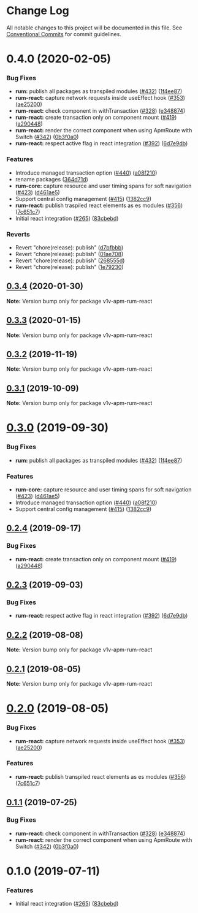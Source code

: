 # Change Log

All notable changes to this project will be documented in this file.
See [Conventional Commits](https://conventionalcommits.org) for commit guidelines.

# 0.4.0 (2020-02-05)


### Bug Fixes

* **rum:** publish all packages as transpiled modules ([#432](https://github.com/v1v/apm-agent-rum-js/issues/432)) ([1f4ee87](https://github.com/v1v/apm-agent-rum-js/commit/1f4ee873429e678f39d23076bead1e6399c49525))
* **rum-react:** capture network requests inside useEffect hook ([#353](https://github.com/v1v/apm-agent-rum-js/issues/353)) ([ae25200](https://github.com/v1v/apm-agent-rum-js/commit/ae25200642c1eeb5dcd629b0219513deacf14d6b))
* **rum-react:** check component in withTransaction ([#328](https://github.com/v1v/apm-agent-rum-js/issues/328)) ([e348874](https://github.com/v1v/apm-agent-rum-js/commit/e348874feb128be347814b93b3d654e9c76b92c5))
* **rum-react:** create transaction only on component mount ([#419](https://github.com/v1v/apm-agent-rum-js/issues/419)) ([a290448](https://github.com/v1v/apm-agent-rum-js/commit/a290448fc331126c8d036d5184297d79f415d352))
* **rum-react:** render the correct component when using ApmRoute with Switch ([#342](https://github.com/v1v/apm-agent-rum-js/issues/342)) ([0b3f0a0](https://github.com/v1v/apm-agent-rum-js/commit/0b3f0a050b2ee4b7b122748bce9e4b1956494d65))
* **rum-react:** respect active flag in react integration ([#392](https://github.com/v1v/apm-agent-rum-js/issues/392)) ([6d7e9db](https://github.com/v1v/apm-agent-rum-js/commit/6d7e9db80e8e4f284e88cbd8160b70f5f29581cf))


### Features

* Introduce managed transaction option ([#440](https://github.com/v1v/apm-agent-rum-js/issues/440)) ([a08f210](https://github.com/v1v/apm-agent-rum-js/commit/a08f21093735abf578be1de46f03beb89368ef88))
* rename packages ([364d71d](https://github.com/v1v/apm-agent-rum-js/commit/364d71de02d95cfc373ce46cdf0a0bab3374abfc))
* **rum-core:** capture resource and user timing spans for soft navigation ([#423](https://github.com/v1v/apm-agent-rum-js/issues/423)) ([d461ae5](https://github.com/v1v/apm-agent-rum-js/commit/d461ae5ca17104957e9e62fc4b72a3e847f43fa3))
* Support central config management ([#415](https://github.com/v1v/apm-agent-rum-js/issues/415)) ([1382cc9](https://github.com/v1v/apm-agent-rum-js/commit/1382cc972d6c1b215374b76fe1f965717b6c2fcd))
* **rum-react:** publish traspiled react elements as es modules ([#356](https://github.com/v1v/apm-agent-rum-js/issues/356)) ([7c651c7](https://github.com/v1v/apm-agent-rum-js/commit/7c651c7d4d6a12bf04872480e7c56876bba1d109))
* Initial react integration ([#265](https://github.com/v1v/apm-agent-rum-js/issues/265)) ([83cbebd](https://github.com/v1v/apm-agent-rum-js/commit/83cbebd7f8a0ae12f2b420e9095d4efff8d10d73))


### Reverts

* Revert "chore(release): publish" ([d7bfbbb](https://github.com/v1v/apm-agent-rum-js/commit/d7bfbbb95cda811f62da3cea062176430c465c92))
* Revert "chore(release): publish" ([01ae708](https://github.com/v1v/apm-agent-rum-js/commit/01ae708d427db35f485a7ed5eec1f643b70250ff))
* Revert "chore(release): publish" ([268555d](https://github.com/v1v/apm-agent-rum-js/commit/268555d006b2c423ce54e2ee5dd0694d566a337a))
* Revert "chore(release): publish" ([1e79230](https://github.com/v1v/apm-agent-rum-js/commit/1e7923048f686457589058bf532ee6e4133bdbf1))





## [0.3.4](https://github.com/v1v/apm-agent-rum-js/compare/v1v-apm-rum-react@0.3.3...v1v-apm-rum-react@0.3.4) (2020-01-30)

**Note:** Version bump only for package v1v-apm-rum-react





## [0.3.3](https://github.com/v1v/apm-agent-rum-js/compare/v1v-apm-rum-react@0.3.2...v1v-apm-rum-react@0.3.3) (2020-01-15)

**Note:** Version bump only for package v1v-apm-rum-react





## [0.3.2](https://github.com/v1v/apm-agent-rum-js/compare/v1v-apm-rum-react@0.3.1...v1v-apm-rum-react@0.3.2) (2019-11-19)

**Note:** Version bump only for package v1v-apm-rum-react





## [0.3.1](https://github.com/v1v/apm-agent-rum-js/compare/v1v-apm-rum-react@0.3.0...v1v-apm-rum-react@0.3.1) (2019-10-09)

**Note:** Version bump only for package v1v-apm-rum-react





# [0.3.0](https://github.com/v1v/apm-agent-rum-js/compare/v1v-apm-rum-react@0.2.4...v1v-apm-rum-react@0.3.0) (2019-09-30)


### Bug Fixes

* **rum:** publish all packages as transpiled modules ([#432](https://github.com/v1v/apm-agent-rum-js/issues/432)) ([1f4ee87](https://github.com/v1v/apm-agent-rum-js/commit/1f4ee87))


### Features

* **rum-core:** capture resource and user timing spans for soft navigation ([#423](https://github.com/v1v/apm-agent-rum-js/issues/423)) ([d461ae5](https://github.com/v1v/apm-agent-rum-js/commit/d461ae5))
* Introduce managed transaction option ([#440](https://github.com/v1v/apm-agent-rum-js/issues/440)) ([a08f210](https://github.com/v1v/apm-agent-rum-js/commit/a08f210))
* Support central config management ([#415](https://github.com/v1v/apm-agent-rum-js/issues/415)) ([1382cc9](https://github.com/v1v/apm-agent-rum-js/commit/1382cc9))





## [0.2.4](https://github.com/v1v/apm-agent-rum-js/compare/v1v-apm-rum-react@0.2.3...v1v-apm-rum-react@0.2.4) (2019-09-17)


### Bug Fixes

* **rum-react:** create transaction only on component mount ([#419](https://github.com/v1v/apm-agent-rum-js/issues/419)) ([a290448](https://github.com/v1v/apm-agent-rum-js/commit/a290448))





## [0.2.3](https://github.com/v1v/apm-agent-rum-js/compare/v1v-apm-rum-react@0.2.2...v1v-apm-rum-react@0.2.3) (2019-09-03)


### Bug Fixes

* **rum-react:** respect active flag in react integration ([#392](https://github.com/v1v/apm-agent-rum-js/issues/392)) ([6d7e9db](https://github.com/v1v/apm-agent-rum-js/commit/6d7e9db))





## [0.2.2](https://github.com/v1v/apm-agent-rum-js/compare/v1v-apm-rum-react@0.2.1...v1v-apm-rum-react@0.2.2) (2019-08-08)

**Note:** Version bump only for package v1v-apm-rum-react





## [0.2.1](https://github.com/v1v/apm-agent-rum-js/compare/v1v-apm-rum-react@0.2.0...v1v-apm-rum-react@0.2.1) (2019-08-05)

**Note:** Version bump only for package v1v-apm-rum-react





# [0.2.0](https://github.com/v1v/apm-agent-rum-js/compare/v1v-apm-rum-react@0.1.1...v1v-apm-rum-react@0.2.0) (2019-08-05)


### Bug Fixes

* **rum-react:** capture network requests inside useEffect hook ([#353](https://github.com/v1v/apm-agent-rum-js/issues/353)) ([ae25200](https://github.com/v1v/apm-agent-rum-js/commit/ae25200))


### Features

* **rum-react:** publish transpiled react elements as es modules ([#356](https://github.com/v1v/apm-agent-rum-js/issues/356)) ([7c651c7](https://github.com/v1v/apm-agent-rum-js/commit/7c651c7))





## [0.1.1](https://github.com/v1v/apm-agent-rum-js/compare/v1v-apm-rum-react@0.1.0...v1v-apm-rum-react@0.1.1) (2019-07-25)


### Bug Fixes

* **rum-react:** check component in withTransaction ([#328](https://github.com/v1v/apm-agent-rum-js/issues/328)) ([e348874](https://github.com/v1v/apm-agent-rum-js/commit/e348874))
* **rum-react:** render the correct component when using ApmRoute with Switch ([#342](https://github.com/v1v/apm-agent-rum-js/issues/342)) ([0b3f0a0](https://github.com/v1v/apm-agent-rum-js/commit/0b3f0a0))





# 0.1.0 (2019-07-11)


### Features

* Initial react integration ([#265](https://github.com/v1v/apm-agent-rum-js/issues/265)) ([83cbebd](https://github.com/v1v/apm-agent-rum-js/commit/83cbebd))

